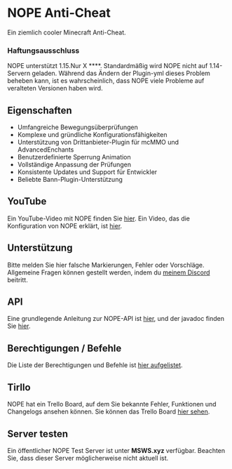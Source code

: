 # NOPE Anti-Cheat
Ein ziemlich cooler Minecraft Anti-Cheat.

### Haftungsausschluss
NOPE unterstützt 1.15.Nur X ****. Standardmäßig wird NOPE nicht auf 1.14- Servern geladen. Während das Ändern der Plugin-yml dieses Problem beheben kann, ist es wahrscheinlich, dass NOPE viele Probleme auf veralteten Versionen haben wird.

## Eigenschaften
* Umfangreiche Bewegungsüberprüfungen
* Komplexe und gründliche Konfigurationsfähigkeiten
* Unterstützung von Drittanbieter-Plugin für mcMMO und AdvancedEnchants
* Benutzerdefinierte Sperrung Animation
* Vollständige Anpassung der Prüfungen
* Konsistente Updates und Support für Entwickler
* Beliebte Bann-Plugin-Unterstützung

## YouTube
Ein YouTube-Video mit NOPE finden Sie [hier](https://www.youtube.com/watch?v=QNumBz-Phwg). Ein Video, das die Konfiguration von NOPE erklärt, ist [hier](https://www.youtube.com/watch?v=XVuXKsJEAkQ).

## Unterstützung
Bitte melden Sie hier falsche Markierungen, Fehler oder Vorschläge. Allgemeine Fragen können gestellt werden, indem du [meinem Discord](https://nope.msws.xyz/discord) beitritt.

## API
Eine grundlegende Anleitung zur NOPE-API ist [hier](https://github.com/MSWS/NOPE/wiki/API), und der javadoc finden Sie [hier](http://docs.msws.xyz).

## Berechtigungen / Befehle
Die Liste der Berechtigungen und Befehle ist [hier aufgelistet](https://github.com/MSWS/NOPE/wiki/Permissions).

## Tirllo
NOPE hat ein Trello Board, auf dem Sie bekannte Fehler, Funktionen und Changelogs ansehen können. Sie können das Trello Board [hier sehen](https://nope.msws.xyz/trello).

## Server testen
Ein öffentlicher NOPE Test Server ist unter **MSWS.xyz** verfügbar. Beachten Sie, dass dieser Server möglicherweise nicht aktuell ist.